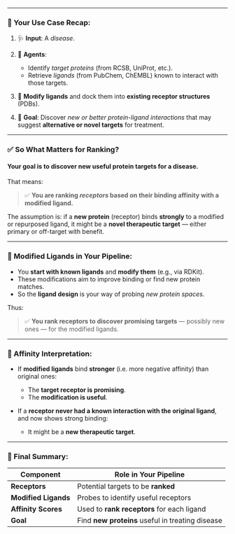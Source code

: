 

---

### 🧠 Your Use Case Recap:

1. 🩺 **Input**: A *disease*.
2. 🧬 **Agents**:

   * Identify *target proteins* (from RCSB, UniProt, etc.).
   * Retrieve *ligands* (from PubChem, ChEMBL) known to interact with those targets.
3. 🧪 **Modify ligands** and dock them into **existing receptor structures** (PDBs).
4. 🎯 **Goal**: Discover *new or better protein-ligand interactions* that may suggest **alternative or novel targets** for treatment.

---

### ✅ So What Matters for Ranking?

#### **Your goal is to discover new useful protein targets for a disease.**

That means:

> ✅ **You are ranking *receptors* based on their binding affinity with a modified ligand.**

The assumption is: if a **new protein** (receptor) binds **strongly** to a modified or repurposed ligand, it might be a **novel therapeutic target** — either primary or off-target with benefit.

---

### 🧬 Modified Ligands in Your Pipeline:

* You **start with known ligands** and **modify them** (e.g., via RDKit).
* These modifications aim to improve binding or find new protein matches.
* So the **ligand design** is your way of probing *new protein spaces*.

Thus:

> ✅ **You rank receptors to discover promising targets** — possibly new ones — for the modified ligands.

---

### 🔬 Affinity Interpretation:

* If **modified ligands** bind **stronger** (i.e. more negative affinity) than original ones:

  * The **target receptor is promising**.
  * The **modification is useful**.
* If a **receptor never had a known interaction with the original ligand**, and now shows strong binding:

  * It might be a **new therapeutic target**.

---

### 📌 Final Summary:

| Component            | Role in Your Pipeline                            |
| -------------------- | ------------------------------------------------ |
| **Receptors**        | Potential targets to be **ranked**               |
| **Modified Ligands** | Probes to identify useful receptors              |
| **Affinity Scores**  | Used to **rank receptors** for each ligand       |
| **Goal**             | Find **new proteins** useful in treating disease |



